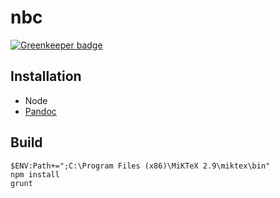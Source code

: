 nbc
===

[![Greenkeeper badge](https://badges.greenkeeper.io/ScottWeinstein/nbc.svg)](https://greenkeeper.io/)

## Installation
* Node
* [Pandoc](http://johnmacfarlane.net/pandoc/installing.html)

  

## Build
    $ENV:Path+=";C:\Program Files (x86)\MiKTeX 2.9\miktex\bin"
    npm install
    grunt